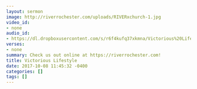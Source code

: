 ```yaml
---
layout: sermon
image: http://riverrochester.com/uploads/RIVERxchurch-1.jpg
video_id:
- none
audio_id:
- https://dl.dropboxusercontent.com/s/r6f4kufq37xkmna/Victorious%20Lifestyle.mp3?dl=0
verses:
- none
summary: Check us out online at https://riverrochester.com!
title: Victorious Lifestyle
date: 2017-10-08 11:45:32 -0400
categories: []
tags: []
---
```

